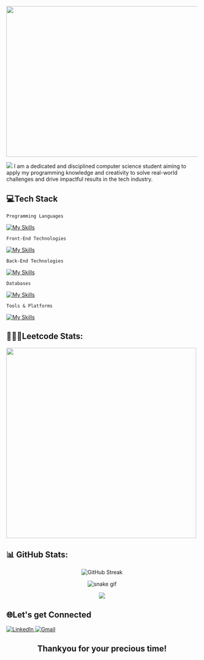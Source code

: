 <p align="center">
<img width="1584" height="396" alt="Maria Rangwala Banner" src="https://github.com/user-attachments/assets/48e07f66-ee4a-4fe1-8072-a9c89d6b3009" />
</p>
<img src="https://komarev.com/ghpvc/?username=maria-rangwala&label=Profile+Views&color=bf66f2&style=for-the-badge" />
I am a dedicated and disciplined computer science student aiming to apply my programming knowledge and creativity to solve real-world challenges and drive impactful results in the tech industry.

## 💻Tech Stack
```Programming Languages```

[![My Skills](https://skillicons.dev/icons?i=cpp,c,java,js&theme=dark)](https://skills.thijs.gg)

```Front-End Technologies```

[![My Skills](https://skillicons.dev/icons?i=nextjs,react,html,css&theme=dark)](https://skills.thijs.gg)

```Back-End Technologies```

[![My Skills](https://skillicons.dev/icons?i=nodejs,express&theme=dark)](https://skills.thijs.gg)

```Databases```

[![My Skills](https://skillicons.dev/icons?i=mysql,mongodb&theme=dark)](https://skills.thijs.gg)

```Tools & Platforms```

[![My Skills](https://skillicons.dev/icons?i=powershell,vscode,git,github,postman,aws,figma,eclipse,wordpress&theme=dark)](https://skills.thijs.gg)


## 👨🏽‍💻Leetcode Stats:
[<img width="500em" src="https://leetcard.jacoblin.cool/maria_rangwala?theme=dark&font=Josefin%20Slab&ext=heatmap"/>](https://leetcard.jacoblin.cool/jayank232425?theme=dark&font=Josefin%20Slab&ext=heatmap)

## 📊 GitHub Stats:
<div align="center">
  <img src="https://streak-stats.demolab.com/?user=maria-rangwala&theme=tokyonight&hide_border=true&stroke=9D4EDD&ring=9D4EDD&fire=9D4EDD" alt="GitHub Streak" />
</div>

<div align="center">
    
  ![snake gif](https://github.com/TechnologyHell/TechnologyHell/blob/output/github-snake-dark.svg)
</div>

<div align="center">
  
  [![](https://visitcount.itsvg.in/api?id=technologyhell&icon=10&color=6)](https://visitcount.itsvg.in)
</div>



##  🌐Let's get Connected
<div align="left">
  <a href="https://in.linkedin.com/in/mariaarangwala" target="_blank">
    <img alt="LinkedIn" src="https://img.shields.io/badge/linkedin-%25230077B5?style=for-the-badge&logo=linkedin&logoColor=white&labelColor=blue&color=white"/>
  </a>
  <a href="mailto:maria.rangwala.16@gmail.com" target="_blank">
    <img alt="Gmail" src="https://img.shields.io/badge/Gmail-D14836?style=for-the-badge&logo=gmail&logoColor=white&labelColor=red&color=white"/>
  </a>
</div>

<div align="center">
  <h2>Thankyou for your precious time!</h2>
</div>
